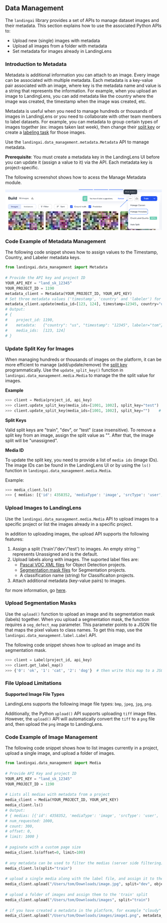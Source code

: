 ## Data Management

The `landingai` library provides a set of APIs to manage dataset images and their metadata.
This section explains how to use the associated Python APIs to:

-   Upload new (single) images with metadata
-   Upload all images from a folder with metadata
-   Set metadata for images already in LandingLens


### Introduction to Metadata

Metadata is additional information you can attach to an image. Every image can be associated with multiple metadata. Each metadata is a key-value pair associated with an image, where key is the metadata name and value is a string that represents the information. For example, when you upload an image to LandingLens, you can add metadata like the country where the image was created, the timestamp when the image was created, etc.

Metadata is useful when you need to manage hundreds or thousands of images in LandingLens or you need to collaborate with other team members to label datasets. For example, you can metadata to group certain types of images together (ex: images taken last week), then change their [split key](https://support.landing.ai/docs/datasets-and-splits) or create a [labeling task](https://support.landing.ai/landinglens/docs/agreement-based-labeling#send-labeling-tasks) for those images.

Use the `landingai.data_management.metadata.Metadata` API to manage metadata.

**Prerequisite**: You must create a metadata key in the LandingLens UI before you can update it (assign a value to it) via the API. Each metadata key is project-specific.

The following screenshot shows how to acess the Manage Metadata module.

![the Metadata Management UI](images/metadata-management-ui.png)

### Code Example of Metadata Management
The following code snippet shows how to assign values to the Timestamp, Country, and Labeler metadata keys. 

```python
from landingai.data_management import Metadata

# Provide the API key and project ID
YOUR_API_KEY = "land_sk_12345"
YOUR_PROJECT_ID = 1190
metadata_client = Metadata(YOUR_PROJECT_ID, YOUR_API_KEY)
# Set three metadata values ('timestamp', 'country' and 'labeler') for images with IDs 123 and 124 
metadata_client.update(media_id=[123, 124], timestamp=12345, country="us", labeler="tom")
# Output:
# {
#    project_id: 1190,
#    metadata:   {"country": "us", "timestamp": "12345", labeler="tom"},
#    media_ids:  [123, 124]
# }
```

### Update Split Key for Images

When managing hundreds or thousands of images on the platform, it can be more efficient to manage (add/update/remove) the [split key](https://support.landing.ai/docs/datasets-and-splits) programmatically. Use the `update_split_key()` function in `landingai.data_management.media.Media` to manage the the split value for images.

**Example**

```python
>>> client = Media(project_id, api_key)
>>> client.update_split_key(media_ids=[1001, 1002], split_key="test")  # assign split key 'test' for images with IDs 1001 and 1002
>>> client.update_split_key(media_ids=[1001, 1002], split_key="")    # remove split key for images with IDs 1001 and 1002
```

**Split Keys**

Valid split keys are "train", "dev", or "test" (case insensitive).
To remove a split key from an image, assign the split value as "". After that, the image split will be  "unassigned".

**Media ID**

To update the split key, you need to provide a list of `media ids` (image IDs). The image IDs can be found in the LandingLens UI or by using the `ls()` function in `landingai.data_management.media.Media`.

Example:

```python
>>> media_client.ls()
>>> { medias: [{'id': 4358352, 'mediaType': 'image', 'srcType': 'user', 'srcName': 'Michal', 'properties': {'width': 258 'height': 176}, 'name': 'n01443537_501.JPEG', 'uploadTime': '2020-09-15T22:29:01.338Z', 'metadata': {'split': 'train' 'source': 'prod'}, 'media_status': 'raw'}, ...], num_requested: 1000, count: 300, offset: 0, limit: 1000 }
```

### Upload Images to LandingLens

Use the `landingai.data_management.media.Media` API to upload images to a specific project or list the images already in a specific project.

In addition to uploading images, the upload API supports the following features:
1. Assign a split ('train'/'dev'/'test') to images. An empty string '' represents Unassigned and is the default.
2. Upload labels along with images. The suported label files are:
    * [Pascal VOC XML files](https://support.landing.ai/docs/upload-labeled-images-od) for Object Detection projects.
    * [Segmentation mask files](https://support.landing.ai/docs/upload-labeled-images-seg) for Segmentation projects.
    * A classification name (string) for Classificaiton projects.
3. Attach additional metadata (key-value pairs) to images.

for more information, go [here](https://support.landing.ai/landinglens/docs/uploading#upload-images-with-split-and-label-information).


### Upload Segmentation Masks

Use the `upload()` function to upload an image and its segmentation mask (labels) together. When you upload a segmentation mask, the function requires a `seg_defect_map` parameter. This parameter points to a JSON file that maps the pixel values to class names. To get this map, use the `landingai.data_management.label.Label` API. 

The following code snippet shows how to upload an image and its segmentation mask. 

```python
>>> client = Label(project_id, api_key)
>>> client.get_label_map()
>>> {'0': 'ok', '1': 'cat', '2': 'dog'}  # then write this map to a JSON file locally
```

### File Upload Limitations

**Supported Image File Types**

LandingLens supports the following image file types: `bmp`, `jpeg`, `jpg`, `png`.

Additionally, the Python `upload()` API supports uploading `tiff` image files. However, the `upload()` API will automatically convert the `tiff` to a `png` file and, then upload the `png` image to LandingLens.

### Code Example of Image Management

The following code snippet shows how to list images currently in a project, upload a single image, and upload a folder of images. 

```python
from landingai.data_management import Media

# Provide API Key and project ID
YOUR_API_KEY = "land_sk_12345"
YOUR_PROJECT_ID = 1190

# Lists all medias with metadata from a project
media_client = Media(YOUR_PROJECT_ID, YOUR_API_KEY)
media_client.ls()
# Output:
# { medias: [{'id': 4358352, 'mediaType': 'image', 'srcType': 'user', 'srcName': 'Michal', 'properties': {'width': 258, 'height': 176}, 'name': 'n01443537_501.JPEG', 'uploadTime': '2020-09-15T22:29:01.338Z', 'metadata': {'split': 'train', 'source': 'prod'}, 'media_status': 'raw'}, ...],
# num_requested: 1000,
# count: 300,
# offset: 0,
# limit: 1000 }

# paginate with a custom page size
media_client.ls(offset=0, limit=100)

# any metadata can be used to filter the medias (server side filtering)
media_client.ls(split="train")

# upload a single media along with the label file, and assign it to the 'dev' split
media_client.upload("/Users/tom/Downloads/image.jpg", split="dev", object_detection_xml="/Users/tom/Downloads/image.xml")

# upload a folder of images and assign them to the 'train' split
media_client.upload("/Users/tom/Downloads/images", split="train")

# if you have created a metadata in the platform, for example "cloudy" (this is case sensitive), you can also upload a value for that metadata
media_client.upload("/Users/tom/Downloads/images/image1.png", metadata_dict={"cloudy": "true"})
```
